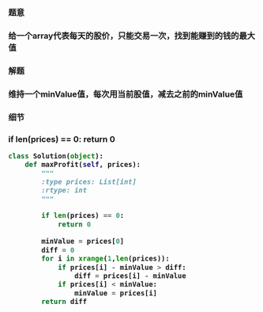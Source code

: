 <h3>题意<h3>
<p>给一个array代表每天的股价，只能交易一次，找到能赚到的钱的最大值<p>

<h3>解题<h3>
<p>维持一个minValue值，每次用当前股值，减去之前的minValue值<p>


<h3>细节<h3>
<p>        if len(prices) == 0:
            return 0
<p>


```python
class Solution(object):
    def maxProfit(self, prices):
        """
        :type prices: List[int]
        :rtype: int
        """

        if len(prices) == 0:
            return 0
        
        minValue = prices[0]
        diff = 0
        for i in xrange(1,len(prices)):
            if prices[i] - minValue > diff:
                diff = prices[i] - minValue
            if prices[i] < minValue:
                minValue = prices[i]
        return diff
            
```
